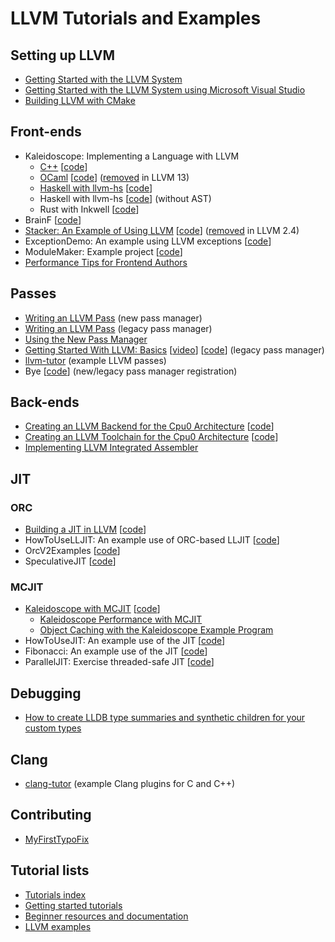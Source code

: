 # LLVM Tutorials and Examples

## Setting up LLVM

- [Getting Started with the LLVM System](https://llvm.org/docs/GettingStarted.html)
- [Getting Started with the LLVM System using Microsoft Visual Studio](https://llvm.org/docs/GettingStartedVS.html)
- [Building LLVM with CMake](https://llvm.org/docs/CMake.html)

## Front-ends

- Kaleidoscope: Implementing a Language with LLVM
  - [C++](https://llvm.org/docs/tutorial/MyFirstLanguageFrontend/index.html)
    [[code](https://github.com/llvm/llvm-project/tree/main/llvm/examples/Kaleidoscope)]
  - [OCaml](https://releases.llvm.org/12.0.1/docs/tutorial/OCamlLangImpl1.html)
    [[code](https://github.com/llvm/llvm-project/tree/llvmorg-12.0.1/llvm/examples/OCaml-Kaleidoscope)]
    ([removed](https://reviews.llvm.org/D96299) in LLVM 13)
  - [Haskell with llvm-hs](https://www.stephendiehl.com/llvm/)
    [[code](https://github.com/sdiehl/kaleidoscope)]
  - Haskell with llvm-hs [[code](https://github.com/llvm-hs/llvm-hs-kaleidoscope)]
    (without AST)
  - Rust with Inkwell [[code](https://github.com/TheDan64/inkwell/tree/master/examples/kaleidoscope)]
- BrainF [[code](https://github.com/llvm/llvm-project/tree/main/llvm/examples/BrainF)]
- [Stacker: An Example of Using LLVM](https://releases.llvm.org/2.3/docs/Stacker.html)
  [[code](https://github.com/llvm/llvm-project/tree/9be3ca0a1f5d8b820b222858519c6b7a964cc174/stacker)]
  ([removed](https://reviews.llvm.org/rGafb1d31c54204b7f6c11e4f8815d203bcf9cffa3)
  in LLVM 2.4)
- ExceptionDemo: An example using LLVM exceptions [[code](https://github.com/llvm/llvm-project/tree/main/llvm/examples/ExceptionDemo)]
- ModuleMaker: Example project [[code](https://github.com/llvm/llvm-project/tree/main/llvm/examples/ModuleMaker)]
- [Performance Tips for Frontend Authors](https://llvm.org/docs/Frontend/PerformanceTips.html)

## Passes

- [Writing an LLVM Pass](https://www.llvm.org/docs/WritingAnLLVMNewPMPass.html)
  (new pass manager)
- [Writing an LLVM Pass](https://www.llvm.org/docs/WritingAnLLVMPass.html)
  (legacy pass manager)
- [Using the New Pass Manager](https://www.llvm.org/docs/NewPassManager.html)
- [Getting Started With LLVM: Basics](https://llvm.org/devmtg/2019-10/talk-abstracts.html#tut1)
  [[video](https://www.youtube.com/watch?v=3QQuhL-dSys)]
  [[code](https://github.com/llvm/llvm-project/tree/main/llvm/examples/IRTransforms)]
  (legacy pass manager)
- [llvm-tutor](https://github.com/banach-space/llvm-tutor)
  (example LLVM passes)
- Bye [[code](https://github.com/llvm/llvm-project/tree/main/llvm/examples/Bye)]
  (new/legacy pass manager registration)

## Back-ends

- [Creating an LLVM Backend for the Cpu0 Architecture](https://jonathan2251.github.io/lbd/)
  [[code](https://github.com/Jonathan2251/lbd)]
- [Creating an LLVM Toolchain for the Cpu0 Architecture](https://jonathan2251.github.io/lbt/)
  [[code](https://github.com/Jonathan2251/lbt)]
- [Implementing LLVM Integrated Assembler](https://www.embecosm.com/appnotes/ean10/ean10-howto-llvmas-1.0.html)

## JIT

### ORC

- [Building a JIT in LLVM](https://llvm.org/docs/tutorial/BuildingAJIT1.html)
  [[code](https://github.com/llvm/llvm-project/tree/main/llvm/examples/Kaleidoscope/BuildingAJIT)]
- HowToUseLLJIT: An example use of ORC-based LLJIT
  [[code](https://github.com/llvm/llvm-project/tree/main/llvm/examples/HowToUseLLJIT)]
- OrcV2Examples [[code](https://github.com/llvm/llvm-project/tree/main/llvm/examples/OrcV2Examples)]
- SpeculativeJIT [[code](https://github.com/llvm/llvm-project/tree/main/llvm/examples/SpeculativeJIT)]

### MCJIT

- [Kaleidoscope with MCJIT](https://blog.llvm.org/2013/07/using-mcjit-with-kaleidoscope-tutorial.html)
  [[code](https://github.com/llvm/llvm-project/tree/main/llvm/examples/Kaleidoscope/MCJIT)]
  - [Kaleidoscope Performance with MCJIT](https://blog.llvm.org/2013/07/kaleidoscope-performance-with-mcjit.html)
  - [Object Caching with the Kaleidoscope Example Program](https://blog.llvm.org/2013/08/object-caching-with-kaleidoscope.html)
- HowToUseJIT: An example use of the JIT
  [[code](https://github.com/llvm/llvm-project/blob/main/llvm/examples/HowToUseJIT/HowToUseJIT.cpp)]
- Fibonacci: An example use of the JIT
  [[code](https://github.com/llvm/llvm-project/tree/main/llvm/examples/Fibonacci)]
- ParallelJIT: Exercise threaded-safe JIT
  [[code](https://github.com/llvm/llvm-project/tree/main/llvm/examples/ParallelJIT)]

## Debugging

- [How to create LLDB type summaries and synthetic children for your custom types](https://melatonin.dev/blog/how-to-create-lldb-type-summaries-and-synthetic-children-for-your-custom-types/)

## Clang

- [clang-tutor](https://github.com/banach-space/clang-tutor) (example Clang
  plugins for C and C++)

## Contributing

- [MyFirstTypoFix](https://llvm.org/docs/MyFirstTypoFix.html)

## Tutorial lists

- [Tutorials index](https://llvm.org/docs/tutorial/index.html)
- [Getting started tutorials](https://llvm.org/docs/GettingStartedTutorials.html)
- [Beginner resources and documentation](https://discourse.llvm.org/t/beginner-resources-documentation/5872)
- [LLVM examples](https://github.com/llvm/llvm-project/tree/main/llvm/examples)
